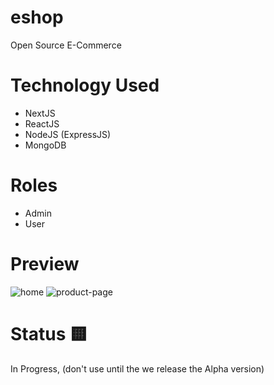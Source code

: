 # eshop 

Open Source E-Commerce


# Technology Used
- NextJS 
- ReactJS
- NodeJS (ExpressJS)
- MongoDB

# Roles
- Admin
- User

# Preview
![home](https://github.com/dhruvilxcode/eshop/assets/60258514/7b8005c5-76ab-46fe-908d-8cc5867a76e4)
![product-page](https://github.com/dhruvilxcode/eshop/assets/60258514/49edb36d-ec25-43e5-af63-4dc8f4ae02a0)



# Status 🟨

In Progress, (don't use until the we release the Alpha version)
